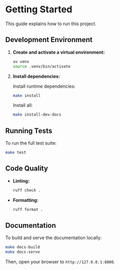# Getting Started

This guide explains how to run this project.

## Development Environment

1. **Create and activate a virtual environment:**

   ```bash
   uv venv
   source .venv/bin/activate
   ```

2. **Install dependencies:**

   Install runtime dependencies:

   ```bash
   make install
   ```

   Install all:

   ```bash
   make install-dev-docs
   ```

## Running Tests

To run the full test suite:

```bash
make test
```

## Code Quality

- **Linting:**

  ```bash
  ruff check .
  ```

- **Formatting:**

  ```bash
  ruff format .
  ```

## Documentation

To build and serve the documentation locally:

```bash
make docs-build
make docs-serve
```

Then, open your browser to `http://127.0.0.1:8000`.
